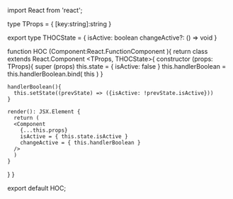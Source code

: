 import React from 'react';

type TProps = {
    [key:string]:string
}

export type THOCState = {
    isActive: boolean
    changeActive?: () => void
}

function HOC (Component:React.FunctionComponent <THOCState>){
  return class extends React.Component <TProps, THOCState>{
    constructor (props: TProps){
      super (props)
      this.state = {
        isActive: false
      }
      this.handlerBoolean = this.handlerBoolean.bind( this )
    }

    handlerBoolean(){
      this.setState((prevState) => ({isActive: !prevState.isActive}))
    }

    render(): JSX.Element {
      return (
      <Component 
        {...this.props}
        isActive = { this.state.isActive }
        changeActive = { this.handlerBoolean }
      />
      )
    }
  }
}


export default HOC;
